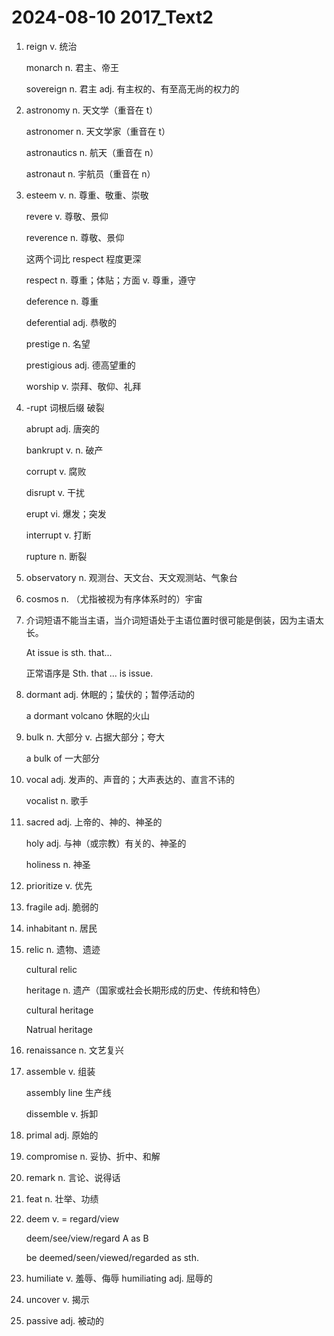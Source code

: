 # 2024-08-10 2017_Text2

1. reign v. 统治

   monarch n. 君主、帝王

   sovereign n. 君主 adj. 有主权的、有至高无尚的权力的

2. astronomy n. 天文学（重音在 t）

   astronomer n. 天文学家（重音在 t）

   astronautics n. 航天（重音在 n）

   astronaut n. 宇航员（重音在 n）

3. esteem v. n. 尊重、敬重、崇敬

   revere v. 尊敬、景仰

   reverence n. 尊敬、景仰

   这两个词比 respect 程度更深

   respect n. 尊重；体贴；方面 v. 尊重，遵守

   deference n. 尊重

   deferential adj. 恭敬的

   prestige n. 名望

   prestigious adj. 德高望重的

   worship v. 崇拜、敬仰、礼拜

4. -rupt 词根后缀 破裂

   abrupt adj. 唐突的

   bankrupt v. n. 破产

   corrupt v. 腐败

   disrupt v. 干扰

   erupt vi. 爆发；突发

   interrupt v. 打断

   rupture n. 断裂

5. observatory n. 观测台、天文台、天文观测站、气象台

6. cosmos n. （尤指被视为有序体系时的）宇宙

7. 介词短语不能当主语，当介词短语处于主语位置时很可能是倒装，因为主语太长。

   At issue is sth. that...

   正常语序是 Sth. that ... is issue.

8. dormant adj. 休眠的；蛰伏的；暂停活动的

   a dormant volcano 休眠的火山

9. bulk n. 大部分 v. 占据大部分；夸大

   a bulk of 一大部分

10. vocal adj. 发声的、声音的；大声表达的、直言不讳的

    vocalist n. 歌手

11. sacred adj. 上帝的、神的、神圣的

    holy adj. 与神（或宗教）有关的、神圣的

    holiness n. 神圣

12. prioritize v. 优先

13. fragile adj. 脆弱的

14. inhabitant n. 居民

15. relic n. 遗物、遗迹

    cultural relic

    heritage n. 遗产（国家或社会长期形成的历史、传统和特色）

    cultural heritage

    Natrual heritage

16. renaissance n. 文艺复兴

17. assemble v. 组装

    assembly line 生产线

    dissemble v. 拆卸

18. primal adj. 原始的

19. compromise n. 妥协、折中、和解

20. remark n. 言论、说得话

21. feat n. 壮举、功绩

22. deem v. = regard/view

    deem/see/view/regard A as B

    be deemed/seen/viewed/regarded as sth.

23. humiliate v. 羞辱、侮辱
    humiliating adj. 屈辱的

24. uncover v. 揭示

25. passive adj. 被动的
